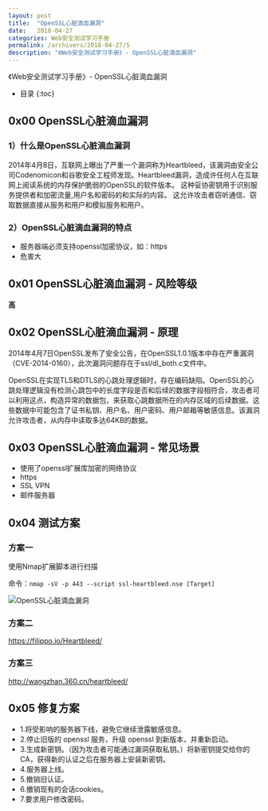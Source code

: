```yaml
---
layout: post
title:  "OpenSSL心脏滴血漏洞"
date:   2018-04-27
categories: Web安全测试学习手册
permalink: /archivers/2018-04-27/5
description: "《Web安全测试学习手册》- OpenSSL心脏滴血漏洞"
---
```


《Web安全测试学习手册》- OpenSSL心脏滴血漏洞
<!--more-->

* 目录
{:toc}

## 0x00 OpenSSL心脏滴血漏洞

### 1）什么是OpenSSL心脏滴血漏洞

2014年4月8日，互联网上曝出了严重一个漏洞称为Heartbleed，该漏洞由安全公司Codenomicon和谷歌安全工程师发现。Heartbleed漏洞，造成许任何人在互联网上阅读系统的内存保护脆弱的OpenSSL的软件版本。 这种妥协密钥用于识别服务提供者和加密流量,用户名和密码的和实际的内容。 这允许攻击者窃听通信、窃取数据直接从服务和用户和模拟服务和用户。


### 2）OpenSSL心脏滴血漏洞的特点

* 服务器端必须支持openssl加密协议，如：https
* 危害大

## 0x01 OpenSSL心脏滴血漏洞 - 风险等级

**高**

## 0x02 OpenSSL心脏滴血漏洞 - 原理

2014年4月7日OpenSSL发布了安全公告，在OpenSSL1.0.1版本中存在严重漏洞（CVE-2014-0160），此次漏洞问题存在于ssl/dl_both.c文件中。

OpenSSL在实现TLS和DTLS的心跳处理逻辑时，存在编码缺陷。OpenSSL的心跳处理逻辑没有检测心跳包中的长度字段是否和后续的数据字段相符合，攻击者可以利用这点，构造异常的数据包，来获取心跳数据所在的内存区域的后续数据。这些数据中可能包含了证书私钥、用户名、用户密码、用户邮箱等敏感信息。该漏洞允许攻击者，从内存中读取多达64KB的数据。

## 0x03 OpenSSL心脏滴血漏洞 - 常见场景

* 使用了openssl扩展库加密的网络协议
* https
* SSL VPN
* 邮件服务器

## 0x04 测试方案

### 方案一

使用Nmap扩展脚本进行扫描

命令：`nmap -sV -p 443 --script ssl-heartbleed.nse [Target]`

![OpenSSL心脏滴血漏洞](https://rvn0xsy.oss-cn-shanghai.aliyuncs.com/2018-04-27/0x06.png)

### 方案二

https://filippo.io/Heartbleed/


### 方案三

http://wangzhan.360.cn/heartbleed/

## 0x05 修复方案

* 1.将受影响的服务器下线，避免它继续泄露敏感信息。
* 2.停止旧版的 openssl 服务，升级 openssl 到新版本，并重新启动。
* 3.生成新密钥。（因为攻击者可能通过漏洞获取私钥。）将新密钥提交给你的CA，获得新的认证之后在服务器上安装新密钥。
* 4.服务器上线。
* 5.撤销旧认证。
* 6.撤销现有的会话cookies。
* 7.要求用户修改密码。

